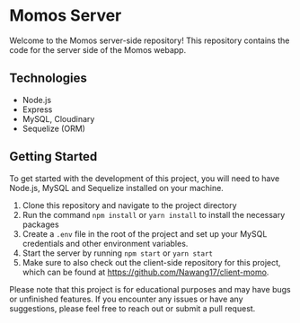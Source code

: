 # Momos Server

Welcome to the Momos server-side repository! This repository contains the code for the server side of the Momos webapp.

## Technologies

- Node.js
- Express
- MySQL, Cloudinary
- Sequelize (ORM)

## Getting Started

To get started with the development of this project, you will need to have Node.js, MySQL and Sequelize installed on your machine.

1. Clone this repository and navigate to the project directory
2. Run the command `npm install` or `yarn install` to install the necessary packages
3. Create a `.env` file in the root of the project and set up your MySQL credentials and other environment variables.
4. Start the server by running `npm start` or `yarn start`
5. Make sure to also check out the client-side repository for this project, which can be found at https://github.com/Nawang17/client-momo.

Please note that this project is for educational purposes and may have bugs or unfinished features. If you encounter any issues or have any suggestions, please feel free to reach out or submit a pull request.
